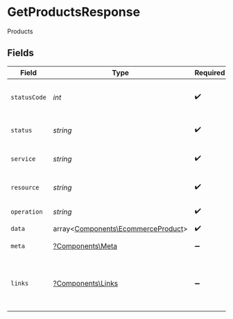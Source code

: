 # GetProductsResponse

Products


## Fields

| Field                                                                             | Type                                                                              | Required                                                                          | Description                                                                       | Example                                                                           |
| --------------------------------------------------------------------------------- | --------------------------------------------------------------------------------- | --------------------------------------------------------------------------------- | --------------------------------------------------------------------------------- | --------------------------------------------------------------------------------- |
| `statusCode`                                                                      | *int*                                                                             | :heavy_check_mark:                                                                | HTTP Response Status Code                                                         | 200                                                                               |
| `status`                                                                          | *string*                                                                          | :heavy_check_mark:                                                                | HTTP Response Status                                                              | OK                                                                                |
| `service`                                                                         | *string*                                                                          | :heavy_check_mark:                                                                | Apideck ID of service provider                                                    | shopify                                                                           |
| `resource`                                                                        | *string*                                                                          | :heavy_check_mark:                                                                | Unified API resource name                                                         | products                                                                          |
| `operation`                                                                       | *string*                                                                          | :heavy_check_mark:                                                                | Operation performed                                                               | all                                                                               |
| `data`                                                                            | array<[Components\EcommerceProduct](../../Models/Components/EcommerceProduct.md)> | :heavy_check_mark:                                                                | N/A                                                                               |                                                                                   |
| `meta`                                                                            | [?Components\Meta](../../Models/Components/Meta.md)                               | :heavy_minus_sign:                                                                | Response metadata                                                                 |                                                                                   |
| `links`                                                                           | [?Components\Links](../../Models/Components/Links.md)                             | :heavy_minus_sign:                                                                | Links to navigate to previous or next pages through the API                       |                                                                                   |